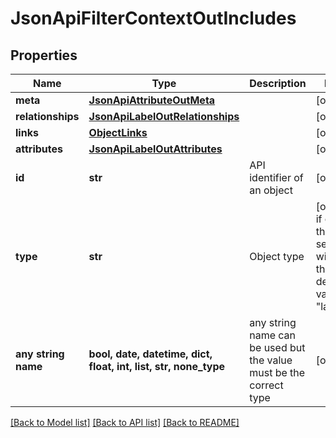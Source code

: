 # JsonApiFilterContextOutIncludes


## Properties
Name | Type | Description | Notes
------------ | ------------- | ------------- | -------------
**meta** | [**JsonApiAttributeOutMeta**](JsonApiAttributeOutMeta.md) |  | [optional] 
**relationships** | [**JsonApiLabelOutRelationships**](JsonApiLabelOutRelationships.md) |  | [optional] 
**links** | [**ObjectLinks**](ObjectLinks.md) |  | [optional] 
**attributes** | [**JsonApiLabelOutAttributes**](JsonApiLabelOutAttributes.md) |  | [optional] 
**id** | **str** | API identifier of an object | [optional] 
**type** | **str** | Object type | [optional]  if omitted the server will use the default value of "label"
**any string name** | **bool, date, datetime, dict, float, int, list, str, none_type** | any string name can be used but the value must be the correct type | [optional]

[[Back to Model list]](../README.md#documentation-for-models) [[Back to API list]](../README.md#documentation-for-api-endpoints) [[Back to README]](../README.md)


